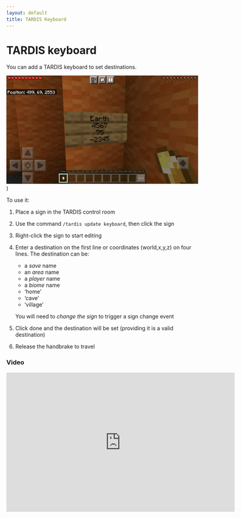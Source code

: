 ```yaml
---
layout: default
title: TARDIS Keyboard
---
```


# TARDIS keyboard

You can add a TARDIS keyboard to set destinations.

![Keyboard sign](/images/docs/keyboard.jpg))

To use it:

1. Place a sign in the TARDIS control room
2. Use the command `/tardis update keyboard`, then click the sign
3. Right-click the sign to start editing
4. Enter a destination on the first line or coordinates (world,x,y,z) on four lines. The destination can be:
   * a _save_ name
   * an _area_ name
   * a _player_ name
   * a _biome_ name
   * ‘home’
   * ‘cave’
   * ‘village’

   You will need to _change the sign_ to trigger a sign change event
5. Click done and the destination will be set (providing it is a valid destination)
6. Release the handbrake to travel

### Video

<iframe src="https://player.vimeo.com/video/66056277#t=16s" width="600" height="365" frameborder="0" webkitallowfullscreen mozallowfullscreen allowfullscreen></iframe>
